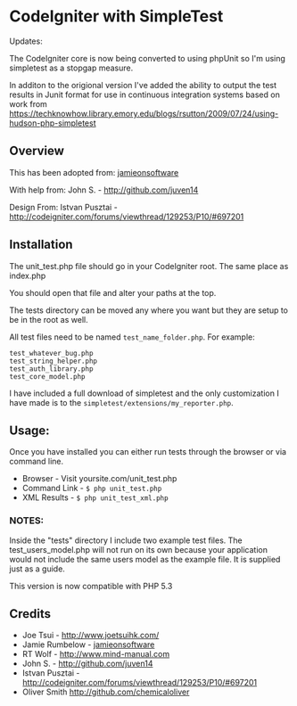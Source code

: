# CodeIgniter with SimpleTest

Updates:

The CodeIgniter core is now being converted to using phpUnit so I'm using simpletest as a stopgap measure.

In additon to the origional version I've added the ability to output the test results in Junit format for use in continuous integration systems based on work from <https://techknowhow.library.emory.edu/blogs/rsutton/2009/07/24/using-hudson-php-simpletest>

## Overview

This has been adopted from:
[jamieonsoftware](http://jamieonsoftware.com/blog/entry/setting-up-the-perfect-codeigniter-tdd-environment "CodeIgniter TDD")

With help from:
John S. - <http://github.com/juven14>

Design From:
Istvan Pusztai - <http://codeigniter.com/forums/viewthread/129253/P10/#697201>

## Installation

The unit_test.php file should go in your CodeIgniter root. The same place as index.php

You should open that file and alter your paths at the top.

The tests directory can be moved any where you want but they are setup to be in the root as well.

All test files need to be named `test_name_folder.php`. For example:

	test_whatever_bug.php
	test_string_helper.php
	test_auth_library.php
	test_core_model.php


I have included a full download of simpletest and the only customization I have made is to the `simpletest/extensions/my_reporter.php`.

## Usage:

Once you have installed you can either run tests through the browser or via command line.

* Browser - Visit yoursite.com/unit_test.php
* Command Link - `$ php unit_test.php`
* XML Results - `$ php unit_test_xml.php`

### NOTES:

Inside the "tests" directory I include two example test files. The test_users_model.php will not run on its own because your application would not include the same users model as the example file. It is supplied just as a guide.

This version is now compatible with PHP 5.3

## Credits

  * Joe Tsui - <http://www.joetsuihk.com/>
  * Jamie Rumbelow - [jamieonsoftware](http://jamieonsoftware.com/blog/entry/setting-up-the-perfect-codeigniter-tdd-environment "CodeIgniter TDD")
  * RT Wolf - <http://www.mind-manual.com>
  * John S. - <http://github.com/juven14>
  * Istvan Pusztai - <http://codeigniter.com/forums/viewthread/129253/P10/#697201>
  * Oliver Smith <http://github.com/chemicaloliver>
